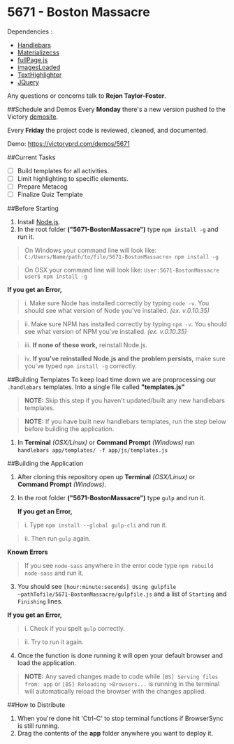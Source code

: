 # 5671 - Boston Massacre
Dependencies :
- [Handlebars](http://handlebarsjs.com/)
- [Materializecss](http://materializecss.com/)
- [fullPage.js](http://alvarotrigo.com/fullPage/)
- [imagesLoaded](http://imagesloaded.desandro.com/)
- [TextHighlighter](http://mir3z.github.io/texthighlighter/)
- [JQuery](https://jquery.com/)

Any questions or concerns talk to **Rejon Taylor-Foster**.

##Schedule and Demos
Every **Monday** there's a new version pushed to the Victory [demosite](https://victoryprd.com/demos/5671).

Every **Friday** the project code is reviewed, cleaned, and documented.

Demo: https://victoryprd.com/demos/5671

##Current Tasks
- [ ] Build templates for all activities.
- [ ] Limit highlighting to specific elements.
- [ ] Prepare Metacog
- [ ] Finalize Quiz Template

##Before Starting
1. Install [Node.js](https://nodejs.org/en/).
2. In the root folder **("5671-BostonMassacre")** type `npm install -g` and run it. 
 > On Windows your command line will look like: `C:/Users/Name/path/to/file/5671-BostonMassacre> npm install -g`

  > On OSX your command line will look like: `User:5671-BostonMassacre user$ npm install -g`

   **If you get an Error,**

  >i. Make sure Node has installed correctly by typing `node -v`. You should see what version of Node you've installed. *(ex. v.0.10.35)*

  >ii. Make sure NPM has installed correctly by typing `npm -v`. You should see what version of NPM you've installed. *(ex. v.0.10.35)*
  
  >iii. **If none of these work,** reinstall Node.js.
  
  >iv. **If you've reinstalled Node.js and the problem persists,** make sure you've typed `npm install -g` correctly.

##Building Templates
To keep load time down we are proprocessing our  `.handlebars`  templates. Into a single file called **"templates.js"**

>**NOTE:**
>Skip this step if you haven't updated/built any new handlebars templates.

>**NOTE:** If you have built new handlebars templates, run the step below before building the application.

1. In **Terminal** *(OSX/Linux)* or **Command Prompt** *(Windows)* run `handlebars app/templates/ -f app/js/templates.js`

##Building the Application
1. After cloning this repository open up **Terminal** *(OSX/Linux)* or **Command Prompt** *(Windows)*.
2. In the root folder **("5671-BostonMassacre")** type `gulp` and run it.

   **If you get an Error,**

  >i. Type `npm install --global gulp-cli` and run it.

  >ii. Then run `gulp` again.

  **Known Errors**
  
  >If you see `node-sass` anywhere in the error code type `npm rebuild node-sass` and run it.

3. You should see `[hour:minute:seconds] Using gulpfile ~pathTofile/5671-BostonMassacre/gulpfile.js` and a list of `Starting` and `Finishing` lines.

  **If you get an Error,**

  >i. Check if you spelt `gulp` correctly.

  >ii. Try to run it again.

4. Once the function is done running it will open your default browser and load the application.
 
 >**NOTE:**
 >Any saved changes made to code while `[BS] Serving files from: app` or `[BS] Reloading >Browsers...` is running in the terminal will automatically reload the browser with the changes applied.


##How to Distribute
1. When you're done hit 'Ctrl-C' to stop terminal functions if BrowserSync is still running.
2. Drag the contents of the **app** folder anywhere you want to deploy it.
